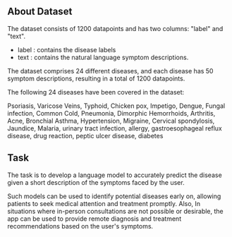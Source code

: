 ## About Dataset

The dataset consists of 1200 datapoints and has two columns: "label" and "text".

<ul>
    <li>label : contains the disease labels</li>
    <li>text : contains the natural language symptom descriptions.</li>
</ul>

The dataset comprises 24 different diseases, and each disease has 50 symptom descriptions, resulting in a total of 1200 datapoints.

The following 24 diseases have been covered in the dataset:

Psoriasis, Varicose Veins, Typhoid, Chicken pox, Impetigo, Dengue, Fungal infection, Common Cold, Pneumonia, Dimorphic Hemorrhoids, Arthritis, Acne, Bronchial Asthma, Hypertension, Migraine, Cervical spondylosis, Jaundice, Malaria, urinary tract infection, allergy, gastroesophageal reflux disease, drug reaction, peptic ulcer disease, diabetes

## Task

The task is to develop a language model to accurately predict the disease given a short description of the symptoms faced by the user.

Such models can be used to identify potential diseases early on, allowing patients to seek medical attention and treatment promptly. Also, In situations where in-person consultations are not possible or desirable, the app can be used to provide remote diagnosis and treatment recommendations based on the user's symptoms.